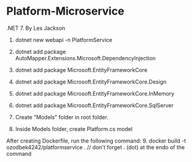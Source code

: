 # Platform-Microservice
.NET 7. By Les Jackson


1. dotnet new webapi -n PlatformService

2. dotnet add package AutoMapper.Extensions.Microsoft.DependencyInjection
3. dotnet add package Microsoft.EntityFrameworkCore
4. dotnet add package Microsoft.EntityFrameworkCore.Design
5. dotnet add package Microsoft.EntityFrameworkCore.InMemory
6. dotnet add package Microsoft.EntityFrameworkCore.SqlServer

7. Create "Models" folder in root folder.
8. Inside Models folder, create Platform.cs model


After creating Dockerfile, run the following command:
9. docker build -t ozodbek4242/platformservice . 
// don't forget . (dot) at the endo of the command 

